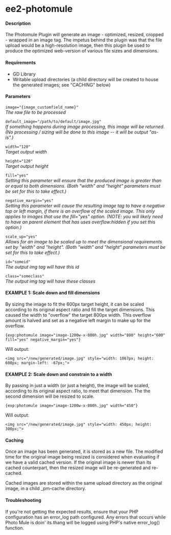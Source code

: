 ee2-photomule
=============

#### Description ####
The Photomule Plugin will generate an image - optimized, resized, cropped - wrapped in an image tag. The impetus behind the plugin was that the file upload would be a high-resolution image, then this plugin be used to produce the optimized web-version of various file sizes and dimensions. 


#### Requirements ####
* GD Library
* Writable upload directories (a child directory will be created to house the generated images; see "CACHING" below)


#### Parameters ####

`image="{image_customfield_name}"`     
*The raw file to be processed*

`default_image="/path/to/default/image.jpg"`     
*If something happens during image processing, this image will be returned. (No processing / sizing will be done to this image -- it will be output "as-is".)*

`width="120"`     
*Target output width*

`height="120"`     
*Target output height*

`fill="yes"`     
*Setting this parameter will ensure that the produced image is greater than or equal to both dimensions. (Both "width" and "height" parameters must be set for this to take effect.)*

`negative_margin="yes"`     
*Setting this parameter will cause the resulting image tag to have a negative top or left margin, if there is an overflow of the scaled image. This only applies to images that use the fill="yes" option. (NOTE: you will likely need to have an parent element that has uses overflow:hidden if you set this option.)*

`scale_up="yes"`     
*Allows for an image to be scaled up to meet the dimensional requirements set by "width" and "height". (Both "width" and "height" parameters must be set for this to take effect.)*

`id="someid"`     
*The output img tag will have this id*

`class="someclass"`     
*The output img tag will have these classes*


#### EXAMPLE 1: Scale down and fill dimensions ####
By sizing the image to fit the 600px target height, it can be scaled according to its original aspect ratio and fill the target dimensions. This caused the width to "overflow" the target 800px width. This overflow amount is halved and set as a negative left margin to make up for the overflow. 

`{exp:photomule image="image-1200w-x-800h.jpg" width="800" height="600" fill="yes" negative_margin="yes"}`

Will output:

`<img src="/new/generated/image.jpg" style="width: 1067px; height: 600px; margin-left: -67px;">`


#### EXAMPLE 2: Scale down and constrain to a width ####
By passing in just a width (or just a height), the image will be scaled, according to its original aspect ratio, to meet that dimension. The the second dimension will be resized to scale.

`{exp:photomule image="image-1200w-x-800h.jpg" width="450"}`

Will output:

`<img src="/new/generated/image.jpg" style="width: 450px; height: 300px;">`


#### Caching ####
Once an image has been generated, it is stored as a new file. The modified time for the original image being resized is considered when evaluating if we have a valid cached version. If the original image is newer than its cached counterpart, then the resized image will be re-generated and re-cached.

Cached images are stored within the same upload directory as the original image, in a child _pm-cache directory.


#### Troubleshooting ####
If you're not getting the expected results, ensure that your PHP configuration has an error_log path configured. Any errors that occurs while Photo Mule is doin' its thang will be logged using PHP's native error_log() function.
